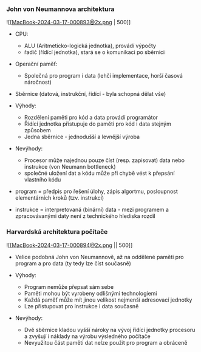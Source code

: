 ### John von Neumannova architektura
![[MacBook-2024-03-17-000893@2x.png | 500]]
- CPU:
	- ALU (Aritmeticko-logická jednotka), provádí výpočty
	- řadič (řídící jednotka), stará se o komunikaci po sběrnici
- Operační paměť:
	- Společná pro program i data (lehčí implementace, horší časová náročnost)
- Sběrnice (datová, instrukční, řídící - byla schopná dělat vše)

- Výhody:
	- Rozdělení paměti pro kód a data provádí programátor
	- Řídící jednotka přistupuje do paměti pro kód i data stejným způsobem
	- Jedna sběrnice - jednodušší a levnější výroba
- Nevýhody:
	- Procesor může najednou pouze číst (resp. zapisovat) data nebo instrukce (von Neumann bottleneck)
	- společné uložení dat a kódu může při chybě vést k přepsání vlastního kódu

- program = předpis pro řešení úlohy, zápis algortmu, posloupnost elementárních kroků (tzv. instrukcí)
- instrukce = interpretovaná (binární) data - mezi programem a zpracovávanými daty není z technického hlediska rozdíl

### Harvardská architektura počítače
![[MacBook-2024-03-17-000894@2x.png || 500]]
- Velice podobná John von Neumannově, až na oddělené paměti pro program a pro data (ty tedy lze číst současně)

- Výhody:
	- Program nemůže přepsat sám sebe
	- Paměti mohou být vyrobeny odlišnými technologiemi
	- Každá paměť může mít jinou velikost nejmenší adresovací jednotky
	- Lze přistupovat pro instrukce i data současně
- Nevýhody:
	- Dvě sběrnice kladou vyšší nároky na vývoj řídící jednotky procesoru a zvyšují i náklady na výrobu výsledného počítače
	- Nevyužitou část paměti dat nelze použít pro program a obráceně